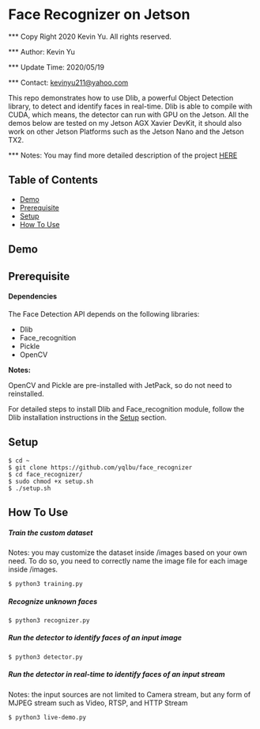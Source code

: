# Face Recognizer on Jetson

*** Copy Right 2020 Kevin Yu. All rights reserved.

*** Author: Kevin Yu

*** Update Time: 2020/05/19

*** Contact: kevinyu211@yahoo.com

This repo demonstrates how to use Dlib, a powerful Object Detection library, to detect and identify faces in real-time. Dlib is able to compile with CUDA, which means, the detector can run with GPU on the Jetson. All the demos below are tested on my Jetson AGX Xavier DevKit, it should also work on other Jetson Platforms such as the Jetson Nano and the Jetson TX2.

*** Notes: You may find more detailed description of the project [HERE](https://hikariai.net)

Table of Contents
-----------------

* [Demo](#demo)
* [Prerequisite](#prerequisite)
* [Setup](#setup)
* [How To Use](#how-to-use)

Demo
----

<a name="demo"></a>

Prerequisite
------------

#### Dependencies

The Face Detection API depends on the following libraries:

- Dlib
- Face_recognition
- Pickle
- OpenCV

**Notes:**

OpenCV and Pickle are pre-installed with JetPack, so do not need to reinstalled.

For detailed steps to install Dlib and Face_recognition module, follow the Dlib installation instructions in the [Setup](#setup) section.

<a name="prerequisite"></a>

Setup
-----

```shell script
$ cd ~
$ git clone https://github.com/yqlbu/face_recognizer
$ cd face_recognizer/
$ sudo chmod +x setup.sh
$ ./setup.sh
```

<a name="setup"></a>

How To Use
----------

##### Train the custom dataset

Notes: you may customize the dataset inside /images based on your own need. To do so, you need to correctly name the image file for each image inside /images.

```shell script
$ python3 training.py
```

##### Recognize unknown faces

```shell script
$ python3 recognizer.py
```

##### Run the detector to identify faces of an input image

```shell script
$ python3 detector.py
```

##### Run the detector in real-time to identify faces of an input stream

Notes: the input sources are not limited to Camera stream, but any form of MJPEG stream such as Video, RTSP, and HTTP Stream

```shell script
$ python3 live-demo.py
```

<a name="how-to-use"></a>

